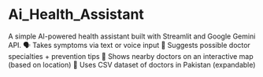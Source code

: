 # Ai_Health_Assistant
A simple AI-powered health assistant built with Streamlit and Google Gemini API.  🗣️ Takes symptoms via text or voice input  🤖 Suggests possible doctor specialties + prevention tips  📍 Shows nearby doctors on an interactive map (based on location)  💾 Uses CSV dataset of doctors in Pakistan (expandable)
